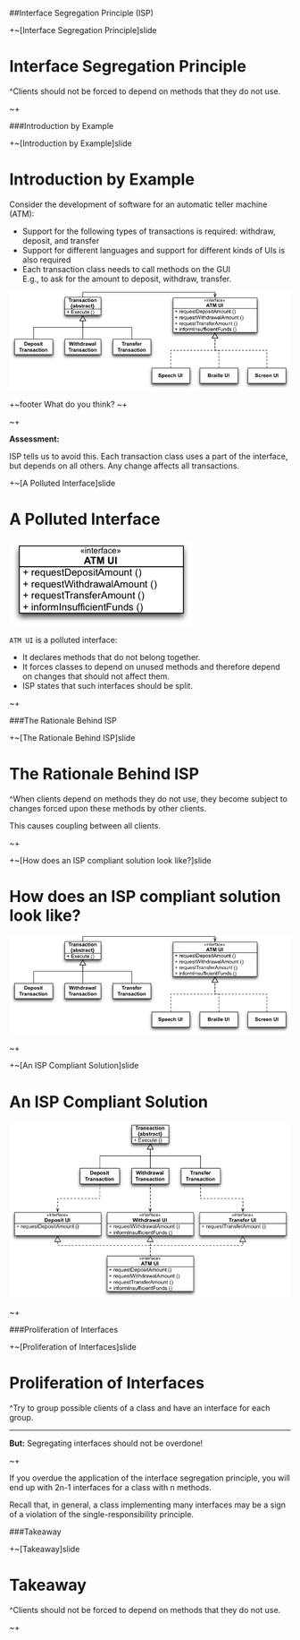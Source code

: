 ##Interface Segregation Principle (ISP)


+~[Interface Segregation Principle]slide

Interface Segregation Principle
===

^Clients should not be forced to depend on methods that they do not use.

~+


###Introduction by Example


+~[Introduction by Example]slide

Introduction by Example
===
Consider the development of software for an automatic teller machine (ATM):
* Support for the following types of transactions is required: withdraw, deposit, and transfer
* Support for different languages and support for different kinds of UIs is also required
* Each transaction class needs to call methods on the GUI  
E.g., to ask for the amount to deposit, withdraw, transfer.

![ISP ATM OneInterface](Images/ISP-ATM-OneInterface.png)

+~footer
What do you think?
~+

~+

**Assessment:**

ISP tells us to avoid this. Each transaction class uses a part of the interface, but depends on all others. Any change affects all transactions.


+~[A Polluted Interface]slide

A Polluted Interface
===

![ISP ATM PollutedInterfaceATMUI](Images/ISP-ATM-PollutedInterfaceATMUI.png)

`ATM UI` is a polluted interface:
* It declares methods that do not belong together.
* It forces classes to depend on unused methods and therefore depend on changes that should not affect them.
* ISP states that such interfaces should be split.

~+



###The Rationale Behind ISP

+~[The Rationale Behind ISP]slide

The Rationale Behind ISP
===

^When clients depend on methods they do not use, they become subject to changes forced upon these methods by other clients.

This causes coupling between all clients.

~+


+~[How does an ISP compliant solution look like?]slide

How does an ISP compliant solution look like?
===

![ISP ATM OneInterface](Images/ISP-ATM-OneInterface.png)

~+


+~[An ISP Compliant Solution]slide

An ISP Compliant Solution
===

![ISP ATM MultipleInterface](Images/ISP-ATM-MultipleInterface.png)

~+

###Proliferation of Interfaces

+~[Proliferation of Interfaces]slide

Proliferation of Interfaces
===

^Try to group possible clients of a class and have an interface for each group.

---
**But:**
Segregating interfaces should not be overdone! 

~+

If you overdue the application of the interface segregation principle, you will end up with 2n-1 interfaces for a class with n methods.

Recall that, in general, a class implementing many interfaces may be a sign of a violation of the single-responsibility principle.


###Takeaway


+~[Takeaway]slide

Takeaway
===

^Clients should not be forced to depend on methods that they do not use.

~+
